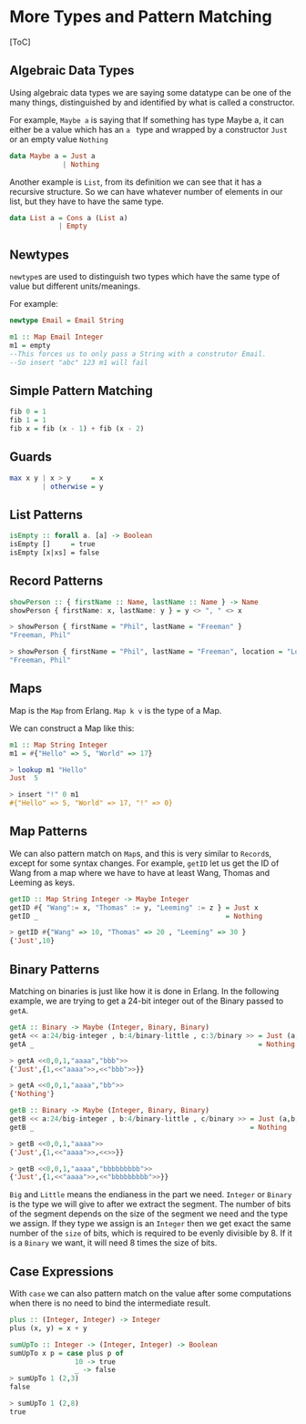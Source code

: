 # More Types and Pattern Matching

[ToC]

## Algebraic Data Types

Using algebraic data types we are saying some datatype can be one of the many things, distinguished by and identified by what is called a constructor.

For example, `Maybe a` is saying that If something has type Maybe a, it can either be a value which has an `a ` type and wrapped by a constructor `Just` or an empty value `Nothing`

```haskell
data Maybe a = Just a
             | Nothing
```

Another example is `List`, from its definition we can see that it has a recursive structure. So we can have whatever number of elements in our list, but they have to have the same type.

```haskell
data List a = Cons a (List a)
            | Empty
```

## Newtypes

`newtype`s are used to distinguish two types which have the same type of value but different units/meanings.

For example:

```haskell
newtype Email = Email String

m1 :: Map Email Integer
m1 = empty
--This forces us to only pass a String with a construtor Email.
--So insert "abc" 123 m1 will fail
```

## Simple Pattern Matching

```haskell
fib 0 = 1
fib 1 = 1
fib x = fib (x - 1) + fib (x - 2)
```

## Guards

```haskell
max x y | x > y     = x
        | otherwise = y
```

## List Patterns

```haskell
isEmpty :: forall a. [a] -> Boolean
isEmpty []     = true
isEmpty [x|xs] = false
```

## Record Patterns

```haskell
showPerson :: { firstName :: Name, lastName :: Name } -> Name
showPerson { firstName: x, lastName: y } = y <> ", " <> x

> showPerson { firstName = "Phil", lastName = "Freeman" }
"Freeman, Phil"

> showPerson { firstName = "Phil", lastName = "Freeman", location = "Los Angeles" }
"Freeman, Phil"
```

## Maps

Map is the `Map` from Erlang. `Map k v` is the type of a Map.

We can construct a Map like this:

```haskell
m1 :: Map String Integer
m1 = #{"Hello" => 5, "World" => 17}

> lookup m1 "Hello"
Just  5

> insert "!" 0 m1
#{"Hello" => 5, "World" => 17, "!" => 0}
```

## Map Patterns

We can also pattern match on `Map`s, and this is very similar to `Record`s, except for some syntax changes. For example, `getID` let us get the ID of Wang from a map where we have to have at least Wang, Thomas and Leeming as keys.

```haskell
getID :: Map String Integer -> Maybe Integer
getID #{ "Wang":= x, "Thomas" := y, "Leeming" := z } = Just x
getID _                                              = Nothing

> getID #{"Wang" => 10, "Thomas" => 20 , "Leeming" => 30 }
{'Just',10}
```

## Binary Patterns

Matching on binaries is just like how it is done in Erlang. In the following example, we are trying to get a 24-bit integer out of the Binary  passed to `getA`.

```haskell
getA :: Binary -> Maybe (Integer, Binary, Binary)
getA << a:24/big-integer , b:4/binary-little , c:3/binary >> = Just (a,b,c)
getA _                                                       = Nothing

> getA <<0,0,1,"aaaa","bbb">>
{'Just',{1,<<"aaaa">>,<<"bbb">>}}

> getA <<0,0,1,"aaaa","bb">>
{'Nothing'}

getB :: Binary -> Maybe (Integer, Binary, Binary)
getB << a:24/big-integer , b:4/binary-little , c/binary >> = Just (a,b,c)
getB _                                                     = Nothing

> getB <<0,0,1,"aaaa">>
{'Just',{1,<<"aaaa">>,<<>>}}

> getB <<0,0,1,"aaaa","bbbbbbbbb">>
{'Just',{1,<<"aaaa">>,<<"bbbbbbbbb">>}}
```

`Big` and `Little` means the endianess in the part we need. `Integer` or `Binary` is the type we will give to after we extract the segment. The number of bits of the segment depends on the size of the segment we need and the type we assign. If they type we assign is an `Integer` then we get exact the same number of the `size` of bits, which is required to be evenly divisible by 8. If it is a `Binary` we want, it will need 8 times the size of bits.

## Case Expressions

With `case` we can also pattern match on the value after some computations when there is no need to bind the intermediate result.

```haskell
plus :: (Integer, Integer) -> Integer
plus (x, y) = x + y

sumUpTo :: Integer -> (Integer, Integer) -> Boolean
sumUpTo x p = case plus p of
                10 -> true
                _ -> false
> sumUpTo 1 (2,3)
false

> sumUpTo 1 (2,8)
true
```
